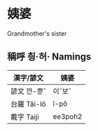 # 姨婆
Grandmother's sister

## 稱呼 칑·허· Namings

漢字/諺文 | 姨婆
--- | ---
諺文 깐-뿐ˆ | 이ˆ보ˆ
台羅 Tâi-lô | î-pô
戴字 Taiji | ee3poh2


